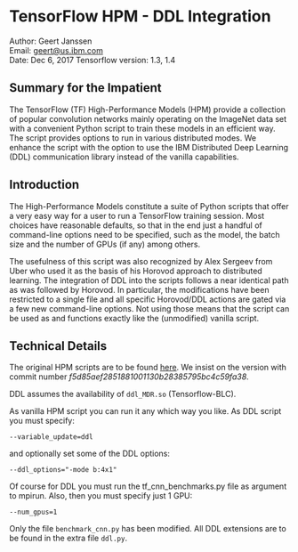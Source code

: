 TensorFlow HPM - DDL Integration
================================

Author: Geert Janssen  
Email: geert@us.ibm.com  
Date: Dec 6, 2017
Tensorflow version: 1.3, 1.4

Summary for the Impatient
-------------------------

The TensorFlow (TF) High-Performance Models (HPM) provide a collection of popular convolution networks mainly operating on the ImageNet data set with a convenient Python script to train these models in an efficient way. The script provides options to run in various distributed modes. We enhance the script with the option to use the IBM Distributed Deep Learning (DDL) communication library instead of the vanilla capabilities.

Introduction
------------

The High-Performance Models constitute a suite of Python scripts that offer a very easy way for a user to run a TensorFlow training session. Most choices have reasonable defaults, so that in the end just a handful of command-line options need to be specified, such as the model, the batch size and the number of GPUs (if any) among others.

The usefulness of this script was also recognized by Alex Sergeev from Uber who used it as the basis of his Horovod approach to distributed learning. The integration of DDL into the scripts follows a near identical path as was followed by Horovod. In particular, the modifications have been restricted to a single file and all specific Horovod/DDL actions are gated via a few new command-line options. Not using those means that the script can be used as and functions exactly like the (unmodified) vanilla script. 

Technical Details
-----------------

The original HPM scripts are to be found [here](https://github.com/tensorflow/benchmarks). We insist on the version with commit number *f5d85aef2851881001130b28385795bc4c59fa38*.

DDL assumes the availability of `ddl_MDR.so` (Tensorflow-BLC).

As vanilla HPM script you can run it any which way you like.
As DDL script you must specify:

  `--variable_update=ddl`

and optionally set some of the DDL options:

  `--ddl_options="-mode b:4x1"`

Of course for DDL you must run the tf_cnn_benchmarks.py file
as argument to mpirun.
Also, then you must specify just 1 GPU:

  `--num_gpus=1`

Only the file `benchmark_cnn.py` has been modified.
All DDL extensions are to be found in the extra file `ddl.py`.
